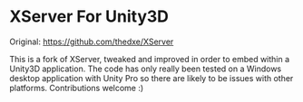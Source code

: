 # XServer For Unity3D
Original: https://github.com/thedxe/XServer

This is a fork of XServer, tweaked and improved in order to embed within a Unity3D application. The code has only really been tested on a Windows desktop application with Unity Pro so there are likely to be issues with other platforms. Contributions welcome :)


